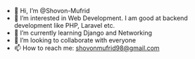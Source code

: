 - 👋 Hi, I’m @Shovon-Mufrid
- 👀 I’m interested in Web Development. I am good at backend development like PHP, Laravel etc.
- 🌱 I’m currently learning Django and Networking
- 💞️ I’m looking to collaborate with everyone
- 📫 How to reach me: shovonmufrid98@gmail.com

<!---
Shovon-Mufrid/Shovon-Mufrid is a ✨ special ✨ repository because its `README.md` (this file) appears on your GitHub profile.
You can click the Preview link to take a look at your changes.
--->

